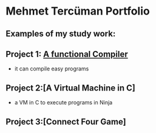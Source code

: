 # Mehmet Tercüman Portfolio

## Examples of my study work:

## Project 1: [A functional Compiler](https://github.com/MehmetTerc/Compilerbau)
- it can compile easy programs 

## Project 2:[A Virtual Machine in C] 
- a VM in C to execute programs in Ninja

## Project 3:[Connect Four Game]
